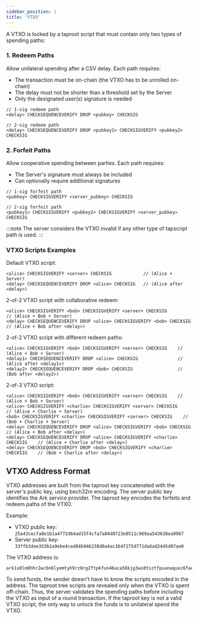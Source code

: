 ```yaml
---
sidebar_position: 1
title: 'VTXO'
---
```


A VTXO is locked by a taproot script that must contain only two types of spending paths:

### 1. Redeem Paths
Allow unilateral spending after a CSV delay. Each path requires:
- The transaction must be on-chain (the VTXO has to be unrolled on-chain)
- The delay must not be shorter than a threshold set by the Server
- Only the designated user(s) signature is needed

```btcscript
// 1-sig redeem path
<delay> CHECKSEQUENCEVERIFY DROP <pubkey> CHECKSIG

// 2-sig redeem path
<delay> CHECKSEQUENCEVERIFY DROP <pubkey1> CHECKSIGVERIFY <pubkey2> CHECKSIG
```

### 2. Forfeit Paths
Allow cooperative spending between parties. Each path requires:
- The Server's signature must always be included
- Can optionally require additional signatures

```btcscript
// 1-sig forfeit path
<pubkey> CHECKSIGVERIFY <server_pubkey> CHECKSIG

// 2-sig forfeit path
<pubkey1> CHECKSIGVERIFY <pubkey2> CHECKSIGVERIFY <server_pubkey> CHECKSIG
```

:::note
The server considers the VTXO invalid if any other type of tapscript path is used.
:::

### VTXO Scripts Examples

Default VTXO script:
```btcscript
<alice> CHECKSIGVERIFY <server> CHECKSIG            // (Alice + Server)
<delay> CHECKSEQUENCEVERIFY DROP <alice> CHECKSIG   // (Alice after <delay>)
```

2-of-2 VTXO script with collaborative redeem:
```btcscript
<alice> CHECKSIGVERIFY <bob> CHECKSIGVERIFY <server> CHECKSIG             // (Alice + Bob + Server)
<delay> CHECKSEQUENCEVERIFY DROP <alice> CHECKSIGVERIFY <bob> CHECKSIG    // (Alice + Bob after <delay>)
```

2-of-2 VTXO script with different redeem paths:
```btcscript
<alice> CHECKSIGVERIFY <bob> CHECKSIGVERIFY <server> CHECKSIG    // (Alice + Bob + Server)
<delay1> CHECKSEQUENCEVERIFY DROP <alice> CHECKSIG               // (Alice after <delay1>)
<delay2> CHECKSEQUENCEVERIFY DROP <bob> CHECKSIG                 // (Bob after <delay2>)
```

2-of-3 VTXO script:
```btcscript
<alice> CHECKSIGVERIFY <bob> CHECKSIGVERIFY <server> CHECKSIG    // (Alice + Bob + Server)
<alice> CHECKSIGVERIFY <charlie> CHECKSIGVERIFY <server> CHECKSIG    // (Alice + Charlie + Server)
<bob> CHECKSIGVERIFY <charlie> CHECKSIGVERIFY <server> CHECKSIG    // (Bob + Charlie + Server)
<delay> CHECKSEQUENCEVERIFY DROP <alice> CHECKSIGVERIFY <bob> CHECKSIG    // (Alice + Bob after <delay>)
<delay> CHECKSEQUENCEVERIFY DROP <alice> CHECKSIGVERIFY <charlie> CHECKSIG    // (Alice + Charlie after <delay>)
<delay> CHECKSEQUENCEVERIFY DROP <bob> CHECKSIGVERIFY <charlie> CHECKSIG    // (Bob + Charlie after <delay>)
```

## VTXO Address Format

VTXO addresses are built from the taproot key concatenated with the server's public key, using bech32m encoding. The server public key identifies the Ark service provider. The taproot key encodes the forfeits and redeem paths of the VTXO.

Example:
* VTXO public key: `25a43cecfa0e1b1a4f72d64ad15f4cfa7a84d0723e8511c969aa543638ea9967`
* Server public key: `33ffb3dee353b1a9ebe4ced64b946238d0a4ac364f275d771da6ad2445d07ae0`

The VTXO address is:
```
ark1x0lm8hhr2wc6n6lyemtyh9rz8rg2ftpkfun46aca56kjg3ws0tsztfpuanaquxc6faedvjk3tax0575y6perapg3e95654pk8r4fjecs5fyd2
``` 

To send funds, the sender doesn't have to know the scripts encoded in the address. The taproot tree scripts are revealed only when the VTXO is spent off-chain. Thus, the server validates the spending paths before including the VTXO as input of a round transaction. If the taproot key is not a valid VTXO script, the only way to unlock the funds is to unilateral spend the VTXO.